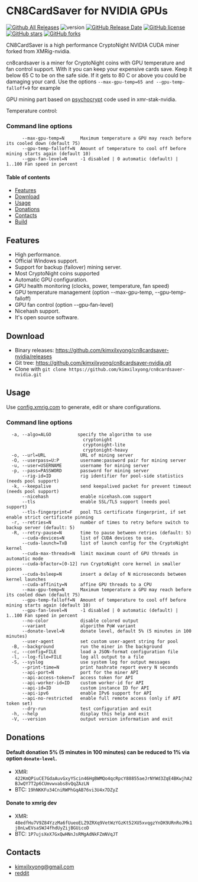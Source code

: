 # CN8CardSaver for NVIDIA GPUs

[![Github All Releases](https://img.shields.io/github/downloads/kimxilxyong/cn8cardsaver-nvidia/total.svg)](https://github.com/kimxilxyong/cn8cardsaver-nvidia/releases)
![version](https://img.shields.io/badge/version-1.1.0-blue.svg?cacheSeconds=2592000)
[![GitHub Release Date](https://img.shields.io/github/release-date-pre/kimxilxyong/cn8cardsaver-nvidia.svg)](https://github.com/kimxilxyong/cn8cardsaver-nvidia/releases)
[![GitHub license](https://img.shields.io/github/license/kimxilxyong/cn8cardsafer-nvidia.svg)](https://github.com/kimxilxyong/cn8cardsafer-nvidia/blob/master/LICENSE)
[![GitHub stars](https://img.shields.io/github/stars/kimxilxyong/cn8cardsafer-nvidia.svg)](https://github.com/kimxilxyong/cn8cardsaver-nvidia/stargazers)
[![GitHub forks](https://img.shields.io/github/forks/kimxilxyong/cn8cardsafer-nvidia.svg)](https://github.com/kimxilxyong/cn8cardsaver-nvidia/network)


CN8CardSaver is a high performance CryptoNight NVIDIA CUDA miner forked from XMRig-nvidia.

cn8cardsaver is a miner for CryptoNight coins with GPU temperature and fan control support. With it you can keep your expensive cards save. Keep it below 65 C to be on the safe side. If it gets to 80 C or above you could be damaging your card.
Use the options ```--max-gpu-temp=65 and --gpu-temp-falloff=9``` for example

GPU mining part based on [psychocrypt](https://github.com/psychocrypt) code used in xmr-stak-nvidia.

Temperature control:
### Command line options
```
      --max-gpu-temp=N      Maximum temperature a GPU may reach before its cooled down (default 75)
      --gpu-temp-falloff=N  Amount of temperature to cool off before mining starts again (default 10)
      --gpu-fan-level=N     -1 disabled | 0 automatic (default) | 1..100 Fan speed in percent
```

#### Table of contents
* [Features](#features)
* [Download](#download)
* [Usage](#usage)
* [Donations](#donations)
* [Contacts](#contacts)
* [Build](https://github.com/xmrig/xmrig-amd/wiki/Build)

## Features
* High performance.
* Official Windows support.
* Support for backup (failover) mining server.
* Most CryptoNight coins supported
* Automatic GPU configuration.
* GPU health monitoring (clocks, power, temperature, fan speed)
* GPU temperature management (option --max-gpu-temp, --gpu-temp-falloff)
* GPU fan control (option --gpu-fan-level)
* Nicehash support.
* It's open source software.


## Download
* Binary releases: https://github.com/kimxilxyong/cn8cardsaver-nvidia/releases
* Git tree: https://github.com/kimxilxyong/cn8cardsaver-nvidia.git
* Clone with `git clone https://github.com/kimxilxyong/cn8cardsaver-nvidia.git`

## Usage
Use [config.xmrig.com](https://config.xmrig.com/nvidia) to generate, edit or share configurations.

### Command line options
```
  -a, --algo=ALGO          specify the algorithm to use
                             cryptonight
                             cryptonight-lite
                             cryptonight-heavy
  -o, --url=URL             URL of mining server
  -O, --userpass=U:P        username:password pair for mining server
  -u, --user=USERNAME       username for mining server
  -p, --pass=PASSWORD       password for mining server
      --rig-id=ID           rig identifier for pool-side statistics (needs pool support)
  -k, --keepalive           send keepalived packet for prevent timeout (needs pool support)
      --nicehash            enable nicehash.com support
      --tls                 enable SSL/TLS support (needs pool support)
      --tls-fingerprint=F   pool TLS certificate fingerprint, if set enable strict certificate pinning
  -r, --retries=N           number of times to retry before switch to backup server (default: 5)
  -R, --retry-pause=N       time to pause between retries (default: 5)
      --cuda-devices=N      list of CUDA devices to use.
      --cuda-launch=TxB     list of launch config for the CryptoNight kernel
      --cuda-max-threads=N  limit maximum count of GPU threads in automatic mode
      --cuda-bfactor=[0-12] run CryptoNight core kernel in smaller pieces
      --cuda-bsleep=N       insert a delay of N microseconds between kernel launches
      --cuda-affinity=N     affine GPU threads to a CPU
      --max-gpu-temp=N      Maximum temperature a GPU may reach before its cooled down (default 75)
      --gpu-temp-falloff=N  Amount of temperature to cool off before mining starts again (default 10)
      --gpu-fan-level=N     -1 disabled | 0 automatic (default) | 1..100 Fan speed in percent
      --no-color            disable colored output
      --variant             algorithm PoW variant
      --donate-level=N      donate level, default 5% (5 minutes in 100 minutes)
      --user-agent          set custom user-agent string for pool
  -B, --background          run the miner in the background
  -c, --config=FILE         load a JSON-format configuration file
  -l, --log-file=FILE       log all output to a file
  -S, --syslog              use system log for output messages
      --print-time=N        print hashrate report every N seconds
      --api-port=N          port for the miner API
      --api-access-token=T  access token for API
      --api-worker-id=ID    custom worker-id for API
      --api-id=ID           custom instance ID for API
      --api-ipv6            enable IPv6 support for API
      --api-no-restricted   enable full remote access (only if API token set)
      --dry-run             test configuration and exit
  -h, --help                display this help and exit
  -V, --version             output version information and exit
```

## Donations
#### Default donation 5% (5 minutes in 100 minutes) can be reduced to 1% via option `donate-level`.

* XMR: `422KmQPiuCE7GdaAuvGxyYScin46HgBWMQo4qcRpcY88855aeJrNYWd3ZqE4BKwjhA2BJwQY7T2p6CUmvwvabs8vQqZAzLN`
* BTC: `19hNKKFu34CniRWPhGqAB76vi3U4x7DZyZ`

#### Donate to xmrig dev
* XMR: `48edfHu7V9Z84YzzMa6fUueoELZ9ZRXq9VetWzYGzKt52XU5xvqgzYnDK9URnRoJMk1j8nLwEVsaSWJ4fhdUyZijBGUicoD`
* BTC: `1P7ujsXeX7GxQwHNnJsRMgAdNkFZmNVqJT`

## Contacts
* kimxilxyong@gmail.com
* [reddit](https://www.reddit.com/user/kimilyong/)

